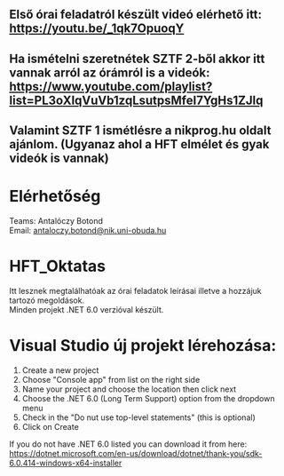## Első órai feladatról készült videó elérhető itt: https://youtu.be/_1qk7OpuoqY
## Ha ismételni szeretnétek SZTF 2-ből akkor itt vannak arról az órámról is a videók: https://www.youtube.com/playlist?list=PL3oXIqVuVb1zqLsutpsMfeI7YgHs1ZJlq
## Valamint SZTF 1 ismétlésre a nikprog.hu oldalt ajánlom. (Ugyanaz ahol a HFT elmélet és gyak videók is vannak)


# Elérhetőség

Teams: Antalóczy Botond  
Email: antaloczy.botond@nik.uni-obuda.hu

# HFT_Oktatas

Itt lesznek megtalálhatóak az órai feladatok leírásai illetve a hozzájuk tartozó megoldások.  
Minden projekt .NET 6.0 verzióval készült.


# Visual Studio új projekt lérehozása:
  1.  Create a new project
  2.  Choose "Console app" from list on the right side
  3.  Name your project and choose the location then click next
  4.  Choose the .NET 6.0 (Long Term Support) option from the dropdown menu
  5.  Check in the "Do nut use top-level statements" (this is optional)
  6.  Click on Create

If you do not have .NET 6.0 listed you can download it from here: https://dotnet.microsoft.com/en-us/download/dotnet/thank-you/sdk-6.0.414-windows-x64-installer
